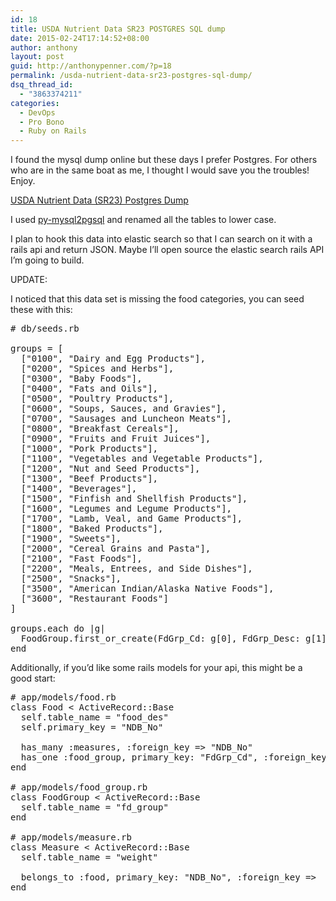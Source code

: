```yaml
---
id: 18
title: USDA Nutrient Data SR23 POSTGRES SQL dump
date: 2015-02-24T17:14:52+08:00
author: anthony
layout: post
guid: http://anthonypenner.com/?p=18
permalink: /usda-nutrient-data-sr23-postgres-sql-dump/
dsq_thread_id:
  - "3863374211"
categories:
  - DevOps
  - Pro Bono
  - Ruby on Rails
---
```

I found the mysql dump online but these days I prefer Postgres. For others who are in the same boat as me, I thought I would save you the troubles! Enjoy.

<a href="http://anthonypenner.com/?attachment_id=20" rel="attachment wp-att-20">USDA Nutrient Data (SR23) Postgres Dump</a>

I used [py-mysql2pgsql](https://github.com/philipsoutham/py-mysql2pgsql) and renamed all the tables to lower case.

I plan to hook this data into elastic search so that I can search on it with a rails api and return JSON. Maybe I&#8217;ll open source the elastic search rails API I&#8217;m going to build.

UPDATE:

I noticed that this data set is missing the food categories, you can seed these with this:

<pre># db/seeds.rb

groups = [
  ["0100", "Dairy and Egg Products"],
  ["0200", "Spices and Herbs"],
  ["0300", "Baby Foods"],
  ["0400", "Fats and Oils"],
  ["0500", "Poultry Products"],
  ["0600", "Soups, Sauces, and Gravies"],
  ["0700", "Sausages and Luncheon Meats"],
  ["0800", "Breakfast Cereals"],
  ["0900", "Fruits and Fruit Juices"],
  ["1000", "Pork Products"],
  ["1100", "Vegetables and Vegetable Products"],
  ["1200", "Nut and Seed Products"],
  ["1300", "Beef Products"],
  ["1400", "Beverages"],
  ["1500", "Finfish and Shellfish Products"],
  ["1600", "Legumes and Legume Products"],
  ["1700", "Lamb, Veal, and Game Products"],
  ["1800", "Baked Products"],
  ["1900", "Sweets"],
  ["2000", "Cereal Grains and Pasta"],
  ["2100", "Fast Foods"],
  ["2200", "Meals, Entrees, and Side Dishes"],
  ["2500", "Snacks"],
  ["3500", "American Indian/Alaska Native Foods"],
  ["3600", "Restaurant Foods"]
]

groups.each do |g|
  FoodGroup.first_or_create(FdGrp_Cd: g[0], FdGrp_Desc: g[1])
end
</pre>

Additionally, if you&#8217;d like some rails models for your api, this might be a good start:

<pre># app/models/food.rb
class Food &lt; ActiveRecord::Base
  self.table_name = "food_des"
  self.primary_key = "NDB_No"

  has_many :measures, :foreign_key => "NDB_No"
  has_one :food_group, primary_key: "FdGrp_Cd", :foreign_key =>  "FdGrp_Cd"
end

# app/models/food_group.rb
class FoodGroup &lt; ActiveRecord::Base
  self.table_name = "fd_group"
end

# app/models/measure.rb
class Measure &lt; ActiveRecord::Base
  self.table_name = "weight"

  belongs_to :food, primary_key: "NDB_No", :foreign_key =>  "NDB_No"
end
</pre>